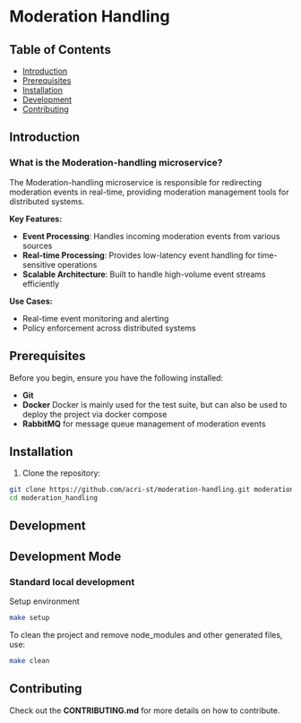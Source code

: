 # Moderation Handling


## Table of Contents

- [Introduction](#Introduction)
- [Prerequisites](#prerequisites)
- [Installation](#installation)
- [Development](#development)
- [Contributing](#contributing)

## Introduction

### What is the Moderation-handling microservice?

The Moderation-handling microservice is responsible for redirecting moderation events in real-time, providing moderation management tools for distributed systems.

**Key Features:**
- **Event Processing**: Handles incoming moderation events from various sources
- **Real-time Processing**: Provides low-latency event handling for time-sensitive operations
- **Scalable Architecture**: Built to handle high-volume event streams efficiently

**Use Cases:**
- Real-time event monitoring and alerting
- Policy enforcement across distributed systems


## Prerequisites

Before you begin, ensure you have the following installed:
- **Git** 
- **Docker** Docker is mainly used for the test suite, but can also be used to deploy the project via docker compose
- **RabbitMQ** for message queue management of moderation events

## Installation

1. Clone the repository:
```bash
git clone https://github.com/acri-st/moderation-handling.git moderation_handling
cd moderation_handling
```

## Development

## Development Mode

### Standard local development

Setup environment
```bash
make setup
```

To clean the project and remove node_modules and other generated files, use:
```bash
make clean
```

## Contributing

Check out the **CONTRIBUTING.md** for more details on how to contribute.